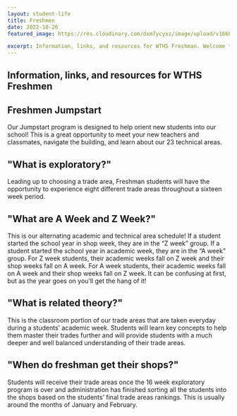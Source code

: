 ```yaml
---
layout: student-life
title: Freshmen
date: 2022-10-26
featured_image: https://res.cloudinary.com/dxm7ycyxz/image/upload/v1668016925/2022/04/jeswin-thomas-tJUjeaNIOZs-unsplash-1-1_yviu0z.jpg

excerpt: Information, links, and resources for WTHS Freshman. Welcome to Worcester Tech!
---
```

## Information, links, and resources for WTHS Freshmen


## Freshmen Jumpstart

Our Jumpstart program is designed to help orient new students into our school! This is a great opportunity to meet your new teachers and classmates, navigate the building, and learn about our 23 technical areas.


## "What is exploratory?"
Leading up to choosing a trade area, Freshman students will have the opportunity to experience eight different trade areas throughout a sixteen week period. 

## "What are A Week and Z Week?"
This is our alternating academic and technical area schedule! If a student started the school year in shop week, they are in the “Z week” group. If a student started the school year in academic week, they are in the “A week” group. For Z week students, their academic weeks fall on Z week and their shop weeks fall on A week. For A week students, their academic weeks fall on A week and their shop weeks fall on Z week. It can be confusing at first, but as the year goes on you’ll get the hang of it!

## "What is related theory?"
This is the classroom portion of our trade areas that are taken everyday during a students’ academic week. Students will learn key concepts to help them master their trades further and will provide students with a much deeper and well balanced understanding of their trade areas. 

## "When do freshman get their shops?"
Students will receive their trade areas once the 16 week exploratory program is over and administration has finished sorting all the students into the shops based on the students’ final trade areas rankings. This is usually around the months of January and February.